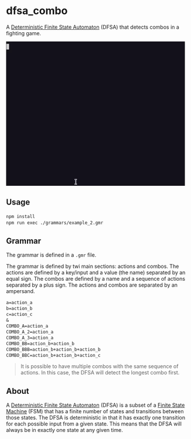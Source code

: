 # dfsa_combo

A [Deterministic Finite State Automaton](https://en.wikipedia.org/wiki/Deterministic_finite_automaton) (DFSA) that detects combos in a fighting game.

![Recordit GIF](https://raw.githubusercontent.com/MapReduceMages/dfsa_combo/main/.demo/terminal.gif)

## Usage

```bash
npm install
npm run exec ./grammars/example_2.gmr
```

## Grammar

The grammar is defined in a `.gmr` file.

The grammar is defined by twi main sections: actions and combos. The actions are defined by a key/input and a value (the name) separated by an equal sign. The combos are defined by a name and a sequence of actions separated by a plus sign. The actions and combos are separated by an ampersand.

```gmr
a=action_a
b=action_b
c=action_c
&
COMBO_A=action_a
COMBO_A_2=action_a
COMBO_A_3=action_a
COMBO_BB=action_b+action_b
COMBO_BBB=action_b+action_b+action_b
COMBO_BBC=action_b+action_b+action_c
```

> It is possible to have multiple combos with the same sequence of actions. In this case, the DFSA will detect the longest combo first.

## About

A [Deterministic Finite State Automaton](https://en.wikipedia.org/wiki/Deterministic_finite_automaton) (DFSA) is a subset of a [Finite State Machine](https://en.wikipedia.org/wiki/Finite-state_machine) (FSM) that has a finite number of states and transitions between those states. The DFSA is deterministic in that it has exactly one transition for each possible input from a given state. This means that the DFSA will always be in exactly one state at any given time.